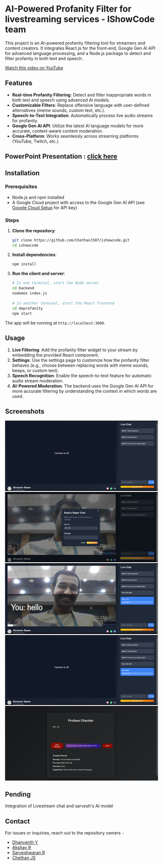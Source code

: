 # AI-Powered Profanity Filter for livestreaming services - IShowCode team
This project is an AI-powered profanity filtering tool for streamers and content creators. It integrates React.js for the front-end, Google Gen AI API for advanced language processing, and a Node.js package to detect and filter profanity in both text and speech.

[Watch this video on YouTube](https://www.youtube.com/watch?v=your-video-id)

## Features
- **Real-time Profanity Filtering**: Detect and filter inappropriate words in both text and speech using advanced AI models.
- **Customizable Filters**: Replace offensive language with user-defined alternatives (meme sounds, custom text, etc.).
- **Speech-to-Text Integration**: Automatically process live audio streams for profanity.
- **Google Gen AI API**: Utilize the latest AI language models for more accurate, context-aware content moderation.
- **Cross-Platform**: Works seamlessly across streaming platforms (YouTube, Twitch, etc.).

## PowerPoint Presentation : [click here](https://docs.google.com/presentation/d/1LCWneoOKIv4CGGOQ7fJxQ4KPpKg8F8H8/edit#slide=id.p1)

## Installation

### Prerequisites

- Node.js and npm installed
- A Google Cloud project with access to the Google Gen AI API (see [Google Cloud Setup](https://cloud.google.com/gen-ai) for API key)

### Steps

1. **Clone the repository**:

    ```bash
    git clone https://github.com/ChethanJS07/ishowcode.git
    cd ishowcode
    ```

2. **Install dependencies**:

    ```bash
    npm install
    ```

3. **Run the client and server**:

    ```bash
    # In one terminal, start the Node server
    cd backend
    nodemon index.js

    # In another terminal, start the React frontend
    cd deprofanity
    npm start
    ```

The app will be running at `http://localhost:3000`.

## Usage

1. **Live Filtering**: Add the profanity filter widget to your stream by embedding the provided React component.
2. **Settings**: Use the settings page to customize how the profanity filter behaves (e.g., choose between replacing words with meme sounds, beeps, or custom text).
3. **Speech Recognition**: Enable the speech-to-text feature for automatic audio stream moderation.
4. **AI-Powered Moderation**: The backend uses the Google Gen AI API for more accurate filtering by understanding the context in which words are used.

## Screenshots
![Image Alt Text](ss5.png)
![Image Alt Text](ss1.png)
![Image Alt Text](ss2.png)
![Image Alt Text](ss3.jpg)
![Image Alt Text](ss4.jpg)

## Pending
Integration of Livestream chat and sarvesh's AI model

## Contact
For issues or inquiries, reach out to the repository owners - 
- [Dhanvanth Y](https://github.com/dhanvanth-dev)
- [Akshay R](https://github.com/Akshay-Coded)
- [Sarveshwaran R](https://github.com/SarveshwaranR05)
- [Chethan JS](https://github.com/ChethanJS07)



